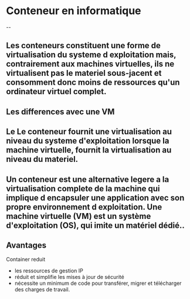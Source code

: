# Conteneur en informatique
--

Les conteneurs constituent une forme de virtualisation du systeme d exploitation mais, contrairement aux machines virtuelles, ils ne virtualisent pas le materiel sous-jacent et consomment donc moins de ressources qu'un ordinateur virtuel complet.
---

## Les differences avec une VM

Le Le conteneur fournit une virtualisation au niveau du systeme d'exploitation lorsque la machine virtuelle, fournit la virtualisation au niveau du materiel.
--

Un conteneur est une alternative legere a la virtualisation complete de la machine qui implique d encapsuler une application avec son propre environnement d exploitation. Une machine virtuelle (VM) est un système d'exploitation (OS), qui imite un matériel dédié..
---

## Avantages

Container reduit 
- les ressources de gestion IP
- réduit et simplifie les mises à jour de sécurité
- nécessite un minimum de code pour transférer, migrer et télécharger des charges de travail. 
